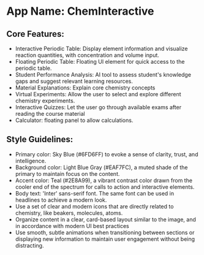 # **App Name**: ChemInteractive

## Core Features:

- Interactive Periodic Table: Display element information and visualize reaction quantities, with concentration and volume input.
- Floating Periodic Table: Floating UI element for quick access to the periodic table.
- Student Performance Analysis: AI tool to assess student's knowledge gaps and suggest relevant learning resources.
- Material Explanations: Explain core chemistry concepts
- Virtual Experiments: Allow the user to select and explore different chemistry experiments.
- Interactive Quizzes: Let the user go through available exams after reading the course material
- Calculator: floating panel to allow calculations.

## Style Guidelines:

- Primary color: Sky Blue (#6FD6FF) to evoke a sense of clarity, trust, and intelligence.
- Background color: Light Blue Gray (#EAF7FC), a muted shade of the primary to maintain focus on the content.
- Accent color: Teal (#2E8A99), a vibrant contrast color drawn from the cooler end of the spectrum for calls to action and interactive elements.
- Body text: 'Inter' sans-serif font. The same font can be used in headlines to achieve a modern look.
- Use a set of clear and modern icons that are directly related to chemistry, like beakers, molecules, atoms.
- Organize content in a clear, card-based layout similar to the image, and in accordance with modern UI best practices
- Use smooth, subtle animations when transitioning between sections or displaying new information to maintain user engagement without being distracting.